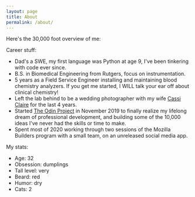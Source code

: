 ```yaml
---
layout: page
title: About
permalink: /about/
---
```


Here's the 30,000 foot overview of me:

Career stuff:  
- Dad's a SWE, my first language was Python at age 9, I've been tinkering with code ever since.
- B.S. in Biomedical Engineering from Rutgers, focus on instrumentation.
- 5 years as a Field Service Engineer installing and maintaining blood chemistry analyzers. If you get me started, I WILL talk your ear off about clinical chemistry!
- Left the lab behind to be a wedding photographer with my wife [Cassi Claire](https://www.cassiclaire.com) for the last 4 years.
- Started [The Odin Project](https://www.theodinproject.com) in November 2019 to finally realize my lifelong dream of professional development, and building some of the 10,000 ideas I've never had the skills or time to make.
- Spent most of 2020 working through two sessions of the Mozilla Builders
  program with a small team, on an unreleased social media app.

My stats:  
- Age: 32
- Obsession: dumplings
- Tall level: very
- Beard: red
- Humor: dry
- Cats: 2
